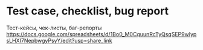 #  Test case, checklist, bug report
Тест-кейсы, чек-листы, баг-репорты 
https://docs.google.com/spreadsheets/d/1Bo0_M0CquunRcTyQsqSEP9wlypsLHXI7NepbwgyPsyY/edit?usp=share_link
